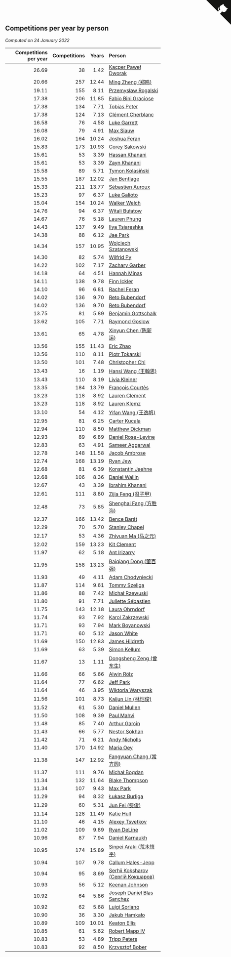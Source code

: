 ## Competitions per year by person

*Computed on 24 January 2022*

| Competitions per year | Competitions | Years | Person |
| ---: | ---: | ---: | :--- |
| 26.69 | 38 | 1.42 | [Kacper Paweł Dworak](https://www.worldcubeassociation.org/persons/2020DWOR01) |
| 20.66 | 257 | 12.44 | [Ming Zheng (郑鸣)](https://www.worldcubeassociation.org/persons/2009ZHEN11) |
| 19.11 | 155 | 8.11 | [Przemysław Rogalski](https://www.worldcubeassociation.org/persons/2013ROGA02) |
| 17.38 | 206 | 11.85 | [Fabio Bini Graciose](https://www.worldcubeassociation.org/persons/2010GRAC02) |
| 17.38 | 134 | 7.71 | [Tobias Peter](https://www.worldcubeassociation.org/persons/2014PETE03) |
| 17.38 | 124 | 7.13 | [Clément Cherblanc](https://www.worldcubeassociation.org/persons/2014CHER05) |
| 16.58 | 76 | 4.58 | [Luke Garrett](https://www.worldcubeassociation.org/persons/2017GARR05) |
| 16.08 | 79 | 4.91 | [Max Siauw](https://www.worldcubeassociation.org/persons/2017SIAU02) |
| 16.02 | 164 | 10.24 | [Joshua Feran](https://www.worldcubeassociation.org/persons/2011FERA01) |
| 15.83 | 173 | 10.93 | [Corey Sakowski](https://www.worldcubeassociation.org/persons/2011SAKO01) |
| 15.61 | 53 | 3.39 | [Hassan Khanani](https://www.worldcubeassociation.org/persons/2018KHAN26) |
| 15.61 | 53 | 3.39 | [Zayn Khanani](https://www.worldcubeassociation.org/persons/2018KHAN28) |
| 15.58 | 89 | 5.71 | [Tymon Kolasiński](https://www.worldcubeassociation.org/persons/2016KOLA02) |
| 15.55 | 187 | 12.02 | [Jan Bentlage](https://www.worldcubeassociation.org/persons/2010BENT01) |
| 15.33 | 211 | 13.77 | [Sébastien Auroux](https://www.worldcubeassociation.org/persons/2008AURO01) |
| 15.23 | 97 | 6.37 | [Luke Galioto](https://www.worldcubeassociation.org/persons/2015GALI02) |
| 15.04 | 154 | 10.24 | [Walker Welch](https://www.worldcubeassociation.org/persons/2011WELC01) |
| 14.76 | 94 | 6.37 | [Witali Bułatow](https://www.worldcubeassociation.org/persons/2015BUAT01) |
| 14.67 | 76 | 5.18 | [Lauren Phung](https://www.worldcubeassociation.org/persons/2016PHUN02) |
| 14.43 | 137 | 9.49 | [Ilya Tsiareshka](https://www.worldcubeassociation.org/persons/2012TERE01) |
| 14.38 | 88 | 6.12 | [Jae Park](https://www.worldcubeassociation.org/persons/2015PARK24) |
| 14.34 | 157 | 10.95 | [Wojciech Szatanowski](https://www.worldcubeassociation.org/persons/2011SZAT01) |
| 14.30 | 82 | 5.74 | [Wilfrid Py](https://www.worldcubeassociation.org/persons/2016PYWI01) |
| 14.22 | 102 | 7.17 | [Zachary Garber](https://www.worldcubeassociation.org/persons/2014GARB01) |
| 14.18 | 64 | 4.51 | [Hannah Minas](https://www.worldcubeassociation.org/persons/2017MINA04) |
| 14.11 | 138 | 9.78 | [Finn Ickler](https://www.worldcubeassociation.org/persons/2012ICKL01) |
| 14.10 | 96 | 6.81 | [Rachel Feran](https://www.worldcubeassociation.org/persons/2015FERA01) |
| 14.02 | 136 | 9.70 | [Reto Bubendorf](https://www.worldcubeassociation.org/persons/2012BUBE01) |
| 14.02 | 136 | 9.70 | [Reto Bubendorf](https://www.worldcubeassociation.org/persons/2012BUBE01) |
| 13.75 | 81 | 5.89 | [Benjamin Gottschalk](https://www.worldcubeassociation.org/persons/2016GOTT01) |
| 13.62 | 105 | 7.71 | [Raymond Goslow](https://www.worldcubeassociation.org/persons/2014GOSL01) |
| 13.61 | 65 | 4.78 | [Xinyun Chen (陈新运)](https://www.worldcubeassociation.org/persons/2017CHEN36) |
| 13.56 | 155 | 11.43 | [Eric Zhao](https://www.worldcubeassociation.org/persons/2010ZHAO19) |
| 13.56 | 110 | 8.11 | [Piotr Tokarski](https://www.worldcubeassociation.org/persons/2013TOKA01) |
| 13.50 | 101 | 7.48 | [Christopher Chi](https://www.worldcubeassociation.org/persons/2014CHIC01) |
| 13.43 | 16 | 1.19 | [Hansi Wang (王翰思)](https://www.worldcubeassociation.org/persons/2020WANG19) |
| 13.43 | 110 | 8.19 | [Livia Kleiner](https://www.worldcubeassociation.org/persons/2013KLEI03) |
| 13.35 | 184 | 13.79 | [François Courtès](https://www.worldcubeassociation.org/persons/2008COUR01) |
| 13.23 | 118 | 8.92 | [Lauren Clement](https://www.worldcubeassociation.org/persons/2013KLEM01) |
| 13.23 | 118 | 8.92 | [Lauren Klemz](https://www.worldcubeassociation.org/persons/2013KLEM01) |
| 13.10 | 54 | 4.12 | [Yifan Wang (王逸帆)](https://www.worldcubeassociation.org/persons/2017WANY29) |
| 12.95 | 81 | 6.25 | [Carter Kucala](https://www.worldcubeassociation.org/persons/2015KUCA01) |
| 12.94 | 110 | 8.50 | [Matthew Dickman](https://www.worldcubeassociation.org/persons/2013DICK01) |
| 12.93 | 89 | 6.89 | [Daniel Rose-Levine](https://www.worldcubeassociation.org/persons/2015ROSE01) |
| 12.83 | 63 | 4.91 | [Sameer Aggarwal](https://www.worldcubeassociation.org/persons/2017AGGA01) |
| 12.78 | 148 | 11.58 | [Jacob Ambrose](https://www.worldcubeassociation.org/persons/2010AMBR01) |
| 12.74 | 168 | 13.19 | [Ryan Jew](https://www.worldcubeassociation.org/persons/2008JEWR01) |
| 12.68 | 81 | 6.39 | [Konstantin Jaehne](https://www.worldcubeassociation.org/persons/2015JAEH01) |
| 12.68 | 106 | 8.36 | [Daniel Wallin](https://www.worldcubeassociation.org/persons/2013WALL03) |
| 12.67 | 43 | 3.39 | [Ibrahim Khanani](https://www.worldcubeassociation.org/persons/2018KHAN27) |
| 12.61 | 111 | 8.80 | [Zijia Feng (冯子甲)](https://www.worldcubeassociation.org/persons/2013FENG02) |
| 12.48 | 73 | 5.85 | [Shenghai Fang (方胜海)](https://www.worldcubeassociation.org/persons/2016FANG01) |
| 12.37 | 166 | 13.42 | [Bence Barát](https://www.worldcubeassociation.org/persons/2008BARA01) |
| 12.29 | 70 | 5.70 | [Stanley Chapel](https://www.worldcubeassociation.org/persons/2016CHAP04) |
| 12.17 | 53 | 4.36 | [Zhiyuan Ma (马之元)](https://www.worldcubeassociation.org/persons/2017MAZH04) |
| 12.02 | 159 | 13.23 | [Kit Clement](https://www.worldcubeassociation.org/persons/2008CLEM01) |
| 11.97 | 62 | 5.18 | [Ant Irizarry](https://www.worldcubeassociation.org/persons/2016IRIZ02) |
| 11.95 | 158 | 13.23 | [Baiqiang Dong (董百强)](https://www.worldcubeassociation.org/persons/2008DONG06) |
| 11.93 | 49 | 4.11 | [Adam Chodyniecki](https://www.worldcubeassociation.org/persons/2017CHOD02) |
| 11.87 | 114 | 9.61 | [Tommy Szeliga](https://www.worldcubeassociation.org/persons/2012SZEL01) |
| 11.86 | 88 | 7.42 | [Michał Rzewuski](https://www.worldcubeassociation.org/persons/2014RZEW01) |
| 11.80 | 91 | 7.71 | [Juliette Sébastien](https://www.worldcubeassociation.org/persons/2014SEBA01) |
| 11.75 | 143 | 12.18 | [Laura Ohrndorf](https://www.worldcubeassociation.org/persons/2009OHRN01) |
| 11.74 | 93 | 7.92 | [Karol Zakrzewski](https://www.worldcubeassociation.org/persons/2014ZAKR01) |
| 11.71 | 93 | 7.94 | [Mark Boyanowski](https://www.worldcubeassociation.org/persons/2014BOYA01) |
| 11.71 | 60 | 5.12 | [Jason White](https://www.worldcubeassociation.org/persons/2016WHIT16) |
| 11.69 | 150 | 12.83 | [James Hildreth](https://www.worldcubeassociation.org/persons/2009HILD01) |
| 11.69 | 63 | 5.39 | [Simon Kellum](https://www.worldcubeassociation.org/persons/2016KELL12) |
| 11.67 | 13 | 1.11 | [Dongsheng Zeng (曾东生)](https://www.worldcubeassociation.org/persons/2020ZENG03) |
| 11.66 | 66 | 5.66 | [Alwin Rölz](https://www.worldcubeassociation.org/persons/2016ROLZ01) |
| 11.64 | 77 | 6.62 | [Jeff Park](https://www.worldcubeassociation.org/persons/2015PARK08) |
| 11.64 | 46 | 3.95 | [Wiktoria Waryszak](https://www.worldcubeassociation.org/persons/2018WARY01) |
| 11.56 | 101 | 8.73 | [Kaijun Lin (林恺俊)](https://www.worldcubeassociation.org/persons/2013LINK01) |
| 11.52 | 61 | 5.30 | [Daniel Mullen](https://www.worldcubeassociation.org/persons/2016MULL04) |
| 11.50 | 108 | 9.39 | [Paul Mahvi](https://www.worldcubeassociation.org/persons/2012MAHV01) |
| 11.48 | 85 | 7.40 | [Arthur Garcin](https://www.worldcubeassociation.org/persons/2014GARC27) |
| 11.43 | 66 | 5.77 | [Nestor Sokhan](https://www.worldcubeassociation.org/persons/2016SOKH01) |
| 11.42 | 71 | 6.21 | [Andy Nicholls](https://www.worldcubeassociation.org/persons/2015NICH04) |
| 11.40 | 170 | 14.92 | [Maria Oey](https://www.worldcubeassociation.org/persons/2007OEYM01) |
| 11.38 | 147 | 12.92 | [Fangyuan Chang (常方圆)](https://www.worldcubeassociation.org/persons/2009CHAN04) |
| 11.37 | 111 | 9.76 | [Michał Bogdan](https://www.worldcubeassociation.org/persons/2012BOGD01) |
| 11.34 | 132 | 11.64 | [Blake Thompson](https://www.worldcubeassociation.org/persons/2010THOM03) |
| 11.34 | 107 | 9.43 | [Max Park](https://www.worldcubeassociation.org/persons/2012PARK03) |
| 11.29 | 94 | 8.32 | [Łukasz Burliga](https://www.worldcubeassociation.org/persons/2013BURL01) |
| 11.29 | 60 | 5.31 | [Jun Fei (费俊)](https://www.worldcubeassociation.org/persons/2016FEIJ02) |
| 11.14 | 128 | 11.49 | [Katie Hull](https://www.worldcubeassociation.org/persons/2010HULL01) |
| 11.10 | 46 | 4.15 | [Alexey Tsvetkov](https://www.worldcubeassociation.org/persons/2017TSVE02) |
| 11.02 | 109 | 9.89 | [Ryan DeLine](https://www.worldcubeassociation.org/persons/2012DELI01) |
| 10.96 | 87 | 7.94 | [Daniel Karnaukh](https://www.worldcubeassociation.org/persons/2014KARN02) |
| 10.95 | 174 | 15.89 | [Sinpei Araki (荒木慎平)](https://www.worldcubeassociation.org/persons/2006ARAK01) |
| 10.94 | 107 | 9.78 | [Callum Hales-Jepp](https://www.worldcubeassociation.org/persons/2012HALE01) |
| 10.94 | 95 | 8.69 | [Serhii Koksharov (Сергій Кокшаров)](https://www.worldcubeassociation.org/persons/2013KOKS01) |
| 10.93 | 56 | 5.12 | [Keenan Johnson](https://www.worldcubeassociation.org/persons/2016JOHN30) |
| 10.92 | 64 | 5.86 | [Joseph Daniel Blas Sanchez](https://www.worldcubeassociation.org/persons/2016SANC08) |
| 10.92 | 62 | 5.68 | [Luigi Soriano](https://www.worldcubeassociation.org/persons/2016SORI04) |
| 10.90 | 36 | 3.30 | [Jakub Hamkało](https://www.worldcubeassociation.org/persons/2018HAMK01) |
| 10.89 | 109 | 10.01 | [Keaton Ellis](https://www.worldcubeassociation.org/persons/2012ELLI01) |
| 10.85 | 61 | 5.62 | [Robert Mapp IV](https://www.worldcubeassociation.org/persons/2016IVRO01) |
| 10.83 | 53 | 4.89 | [Tripp Peters](https://www.worldcubeassociation.org/persons/2017PETE04) |
| 10.83 | 92 | 8.50 | [Krzysztof Bober](https://www.worldcubeassociation.org/persons/2013BOBE01) |


<a href="https://github.com/jonatanklosko/wca_statistics" class="github-corner" aria-label="View source on Github"><svg width="80" height="80" viewBox="0 0 250 250" style="fill:#151513; color:#fff; position: absolute; top: 0; border: 0; right: 0;" aria-hidden="true"><path d="M0,0 L115,115 L130,115 L142,142 L250,250 L250,0 Z"></path><path d="M128.3,109.0 C113.8,99.7 119.0,89.6 119.0,89.6 C122.0,82.7 120.5,78.6 120.5,78.6 C119.2,72.0 123.4,76.3 123.4,76.3 C127.3,80.9 125.5,87.3 125.5,87.3 C122.9,97.6 130.6,101.9 134.4,103.2" fill="currentColor" style="transform-origin: 130px 106px;" class="octo-arm"></path><path d="M115.0,115.0 C114.9,115.1 118.7,116.5 119.8,115.4 L133.7,101.6 C136.9,99.2 139.9,98.4 142.2,98.6 C133.8,88.0 127.5,74.4 143.8,58.0 C148.5,53.4 154.0,51.2 159.7,51.0 C160.3,49.4 163.2,43.6 171.4,40.1 C171.4,40.1 176.1,42.5 178.8,56.2 C183.1,58.6 187.2,61.8 190.9,65.4 C194.5,69.0 197.7,73.2 200.1,77.6 C213.8,80.2 216.3,84.9 216.3,84.9 C212.7,93.1 206.9,96.0 205.4,96.6 C205.1,102.4 203.0,107.8 198.3,112.5 C181.9,128.9 168.3,122.5 157.7,114.1 C157.9,116.9 156.7,120.9 152.7,124.9 L141.0,136.5 C139.8,137.7 141.6,141.9 141.8,141.8 Z" fill="currentColor" class="octo-body"></path></svg></a><style>.github-corner:hover .octo-arm{animation:octocat-wave 560ms ease-in-out}@keyframes octocat-wave{0%,100%{transform:rotate(0)}20%,60%{transform:rotate(-25deg)}40%,80%{transform:rotate(10deg)}}@media (max-width:500px){.github-corner:hover .octo-arm{animation:none}.github-corner .octo-arm{animation:octocat-wave 560ms ease-in-out}}</style>
